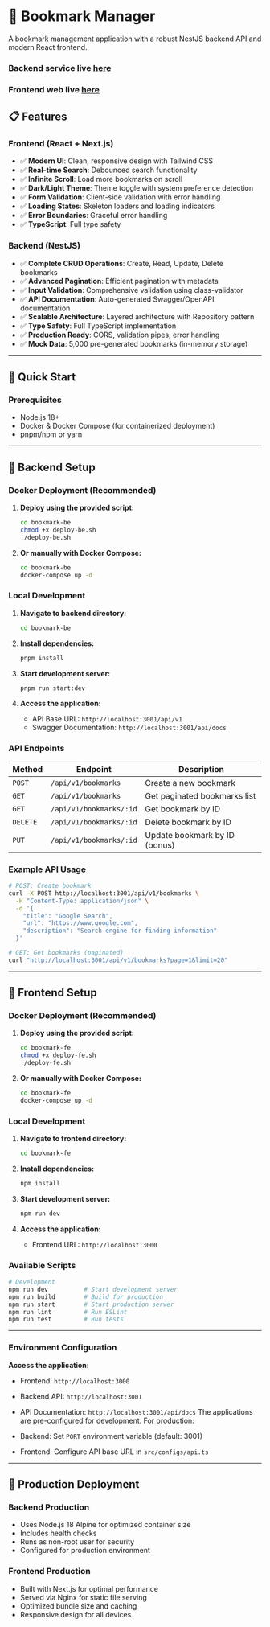 # 🔖 Bookmark Manager

A bookmark management application with a robust NestJS backend API and modern React frontend.

### Backend service live [here](https://bookmark-manager-backend.fly.dev/api/v1/bookmarks?page=1&limit=20)

### Frontend web live [here](https://your-frontend-domain.com)

## 📋 Features

### Frontend (React + Next.js)

- ✅ **Modern UI**: Clean, responsive design with Tailwind CSS
- ✅ **Real-time Search**: Debounced search functionality
- ✅ **Infinite Scroll**: Load more bookmarks on scroll
- ✅ **Dark/Light Theme**: Theme toggle with system preference detection
- ✅ **Form Validation**: Client-side validation with error handling
- ✅ **Loading States**: Skeleton loaders and loading indicators
- ✅ **Error Boundaries**: Graceful error handling
- ✅ **TypeScript**: Full type safety

### Backend (NestJS)

- ✅ **Complete CRUD Operations**: Create, Read, Update, Delete bookmarks
- ✅ **Advanced Pagination**: Efficient pagination with metadata
- ✅ **Input Validation**: Comprehensive validation using class-validator
- ✅ **API Documentation**: Auto-generated Swagger/OpenAPI documentation
- ✅ **Scalable Architecture**: Layered architecture with Repository pattern
- ✅ **Type Safety**: Full TypeScript implementation
- ✅ **Production Ready**: CORS, validation pipes, error handling
- ✅ **Mock Data**: 5,000 pre-generated bookmarks (in-memory storage)

---

## 🚀 Quick Start

### Prerequisites

- Node.js 18+
- Docker & Docker Compose (for containerized deployment)
- pnpm/npm or yarn

---

## 🔧 Backend Setup

### Docker Deployment (Recommended)

1. **Deploy using the provided script:**

   ```bash
   cd bookmark-be
   chmod +x deploy-be.sh
   ./deploy-be.sh
   ```

2. **Or manually with Docker Compose:**
   ```bash
   cd bookmark-be
   docker-compose up -d
   ```

### Local Development

1. **Navigate to backend directory:**

   ```bash
   cd bookmark-be
   ```

2. **Install dependencies:**

   ```bash
   pnpm install
   ```

3. **Start development server:**

   ```bash
   pnpm run start:dev
   ```

4. **Access the application:**
   - API Base URL: `http://localhost:3001/api/v1`
   - Swagger Documentation: `http://localhost:3001/api/docs`

### API Endpoints

| Method   | Endpoint                | Description                   |
| -------- | ----------------------- | ----------------------------- |
| `POST`   | `/api/v1/bookmarks`     | Create a new bookmark         |
| `GET`    | `/api/v1/bookmarks`     | Get paginated bookmarks list  |
| `GET`    | `/api/v1/bookmarks/:id` | Get bookmark by ID            |
| `DELETE` | `/api/v1/bookmarks/:id` | Delete bookmark by ID         |
| `PUT`    | `/api/v1/bookmarks/:id` | Update bookmark by ID (bonus) |

### Example API Usage

```bash
# POST: Create bookmark
curl -X POST http://localhost:3001/api/v1/bookmarks \
  -H "Content-Type: application/json" \
  -d '{
    "title": "Google Search",
    "url": "https://www.google.com",
    "description": "Search engine for finding information"
  }'

# GET: Get bookmarks (paginated)
curl "http://localhost:3001/api/v1/bookmarks?page=1&limit=20"
```

---

## 🎨 Frontend Setup

### Docker Deployment (Recommended)

1. **Deploy using the provided script:**

   ```bash
   cd bookmark-fe
   chmod +x deploy-fe.sh
   ./deploy-fe.sh
   ```

2. **Or manually with Docker Compose:**
   ```bash
   cd bookmark-fe
   docker-compose up -d
   ```

### Local Development

1. **Navigate to frontend directory:**

   ```bash
   cd bookmark-fe
   ```

2. **Install dependencies:**

   ```bash
   npm install
   ```

3. **Start development server:**

   ```bash
   npm run dev
   ```

4. **Access the application:**
   - Frontend URL: `http://localhost:3000`

### Available Scripts

```bash
# Development
npm run dev          # Start development server
npm run build        # Build for production
npm run start        # Start production server
npm run lint         # Run ESLint
npm run test         # Run tests
```

---

### Environment Configuration

**Access the application:**

- Frontend: `http://localhost:3000`
- Backend API: `http://localhost:3001`
- API Documentation: `http://localhost:3001/api/docs`
  The applications are pre-configured for development. For production:

- Backend: Set `PORT` environment variable (default: 3001)
- Frontend: Configure API base URL in `src/configs/api.ts`

---

## 🚀 Production Deployment

### Backend Production

- Uses Node.js 18 Alpine for optimized container size
- Includes health checks
- Runs as non-root user for security
- Configured for production environment

### Frontend Production

- Built with Next.js for optimal performance
- Served via Nginx for static file serving
- Optimized bundle size and caching
- Responsive design for all devices
